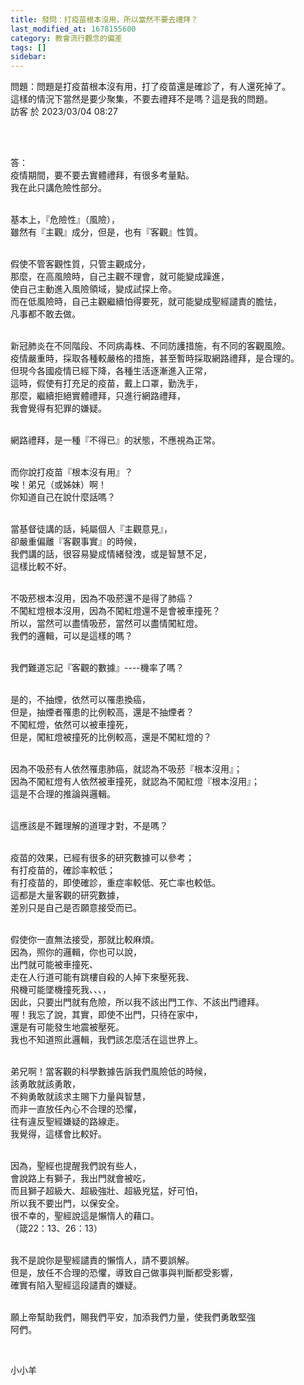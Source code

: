 ```yaml
---
title: 發問：打疫苗根本沒用，所以當然不要去禮拜？
last_modified_at: 1678155600
category: 教會流行觀念的偏差
tags: []
sidebar: 
---
```


 <p>問題：問題是打疫苗根本沒有用，打了疫苗還是確診了，有人還死掉了。<br>
這樣的情況下當然是要少聚集，不要去禮拜不是嗎？這是我的問題。<br>
訪客 於 2023/03/04 08:27</p>

<p>&nbsp;</p>

<p><br>
答：<br>
疫情期間，要不要去實體禮拜，有很多考量點。<br>
我在此只講危險性部分。</p>

<p><br>
基本上，『危險性』（風險），<br>
雖然有『主觀』成分，但是，也有『客觀』性質。</p>

<p><br>
假使不管客觀性質，只管主觀成分，<br>
那麼，在高風險時，自己主觀不理會，就可能變成躁進，<br>
使自己主動進入風險領域，變成試探上帝。<br>
而在低風險時，自己主觀繼續怕得要死，就可能變成聖經譴責的膽怯，<br>
凡事都不敢去做。</p>

<p><br>
新冠肺炎在不同階段、不同病毒株、不同防護措施，有不同的客觀風險。<br>
疫情嚴重時，採取各種較嚴格的措施，甚至暫時採取網路禮拜，是合理的。<br>
但現今各國疫情已經下降，各種生活逐漸進入正常，<br>
這時，假使有打充足的疫苗，戴上口罩，勤洗手，<br>
那麼，繼續拒絕實體禮拜，只進行網路禮拜，<br>
我會覺得有犯罪的嫌疑。</p>

<p><br>
網路禮拜，是一種『不得已』的狀態，不應視為正常。</p>

<p><br>
而你說打疫苗『根本沒有用』？<br>
唉！弟兄（或姊妹）啊！<br>
你知道自己在說什麼話嗎？</p>

<p><br>
當基督徒講的話，純屬個人『主觀意見』，<br>
卻嚴重偏離『客觀事實』的時候，<br>
我們講的話，很容易變成情緒發洩，或是智慧不足，<br>
這樣比較不好。</p>

<p><br>
不吸菸根本沒用，因為不吸菸還不是得了肺癌？<br>
不闖紅燈根本沒用，因為不闖紅燈還不是會被車撞死？<br>
所以，當然可以盡情吸菸，當然可以盡情闖紅燈。<br>
我們的邏輯，可以是這樣的嗎？</p>

<p><br>
我們難道忘記『客觀的數據』----機率了嗎？</p>

<p><br>
是的，不抽煙，依然可以罹患換癌，<br>
但是，抽煙者罹患的比例較高，還是不抽煙者？<br>
不闖紅燈，依然可以被車撞死，<br>
但是，闖紅燈被撞死的比例較高，還是不闖紅燈的？</p>

<p><br>
因為不吸菸有人依然罹患肺癌，就認為不吸菸『根本沒用』；<br>
因為不闖紅燈有人依然被車撞死，就認為不闖紅燈『根本沒用』；<br>
這是不合理的推論與邏輯。</p>

<p><br>
這應該是不難理解的道理才對，不是嗎？</p>

<p><br>
疫苗的效果，已經有很多的研究數據可以參考；<br>
有打疫苗的，確診率較低；<br>
有打疫苗的，即使確診，重症率較低、死亡率也較低。<br>
這都是大量客觀的研究數據，<br>
差別只是自己是否願意接受而已。</p>

<p><br>
假使你一直無法接受，那就比較麻煩。<br>
因為，照你的邏輯，你也可以說，<br>
出門就可能被車撞死、<br>
走在人行道可能有跳樓自殺的人掉下來壓死我、<br>
飛機可能墜機撞死我、、、，<br>
因此，只要出門就有危險，所以我不該出門工作、不該出門禮拜。<br>
喔！我忘了說，其實，即使不出門，只待在家中，<br>
還是有可能發生地震被壓死。<br>
我也不知道照此邏輯，我們該怎麼活在這世界上。</p>

<p><br>
弟兄啊！當客觀的科學數據告訴我們風險低的時候，<br>
該勇敢就該勇敢，<br>
不夠勇敢就該求主賜下力量與智慧，<br>
而非一直放任內心不合理的恐懼，<br>
往有違反聖經嫌疑的路線走。<br>
我覺得，這樣會比較好。</p>

<p><br>
因為，聖經也提醒我們說有些人，<br>
會說路上有獅子，我出門就會被吃，<br>
而且獅子超級大、超級強壯、超級兇猛，好可怕，<br>
所以我不要出門，以保安全。<br>
很不幸的，聖經說這是懶惰人的藉口。<br>
（箴22：13、26：13）</p>

<p><br>
我不是說你是聖經譴責的懶惰人，請不要誤解。<br>
但是，放任不合理的恐懼，導致自己做事與判斷都受影響，<br>
確實有陷入聖經這段譴責的嫌疑。</p>

<p><br>
願上帝幫助我們，賜我們平安，加添我們力量，使我們勇敢堅強<br>
阿們。</p>

<p>&nbsp;</p>

<p>小小羊</p>

<p>&nbsp;</p>

